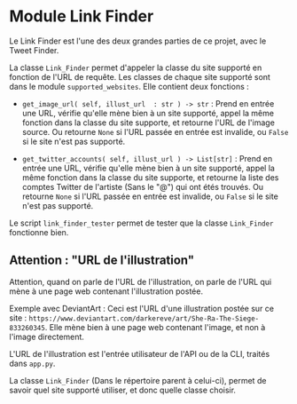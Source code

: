 # Module Link Finder

Le Link Finder est l'une des deux grandes parties de ce projet, avec le Tweet Finder.

La classe `Link_Finder` permet d'appeler la classe du site supporté en fonction de l'URL de requête. Les classes de chaque site supporté sont dans le module `supported_websites`.
Elle contient deux fonctions :

* `get_image_url( self, illust_url  : str ) -> str` :
  Prend en entrée une URL, vérifie qu'elle mène bien à un site supporté, appel la même fonction dans la classe du site supporte, et retourne l'URL de l'image source.
  Ou retourne `None` si l'URL passée en entrée est invalide, ou `False` si le site n'est pas supporté.

* `get_twitter_accounts( self, illust_url ) -> List[str]` :
  Prend en entrée une URL, vérifie qu'elle mène bien à un site supporté, appel la même fonction dans la classe du site supporte, et retourne la liste des comptes Twitter de l'artiste (Sans le "@") qui ont étés trouvés.
  Ou retourne `None` si l'URL passée en entrée est invalide, ou `False` si le site n'est pas supporté.

Le script `link_finder_tester` permet de tester que la classe `Link_Finder` fonctionne bien.


## Attention : "URL de l'illustration"

Attention, quand on parle de l'URL de l'illustration, on parle de l'URL qui mène à une page web contenant l'illustration postée.

Exemple avec DeviantArt :
Ceci est l'URL d'une illustration postée sur ce site : `https://www.deviantart.com/darkereve/art/She-Ra-The-Siege-833260345`.
Elle mène bien à une page web contenant l'image, et non à l'image directement.

L'URL de l'illustration est l'entrée utilisateur de l'API ou de la CLI, traités dans `app.py`.

La classe `Link_Finder` (Dans le répertoire parent à celui-ci), permet de savoir quel site supporté utiliser, et donc quelle classe choisir.
